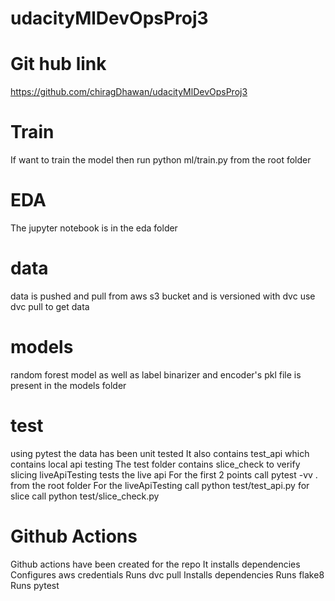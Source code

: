 # udacityMlDevOpsProj3

# Git hub link
https://github.com/chiragDhawan/udacityMlDevOpsProj3

# Train
If want to train the model then run python ml/train.py from the root folder

# EDA
The jupyter notebook is in the eda folder

# data
data is pushed and pull from aws s3 bucket and is versioned with dvc
use dvc pull to get data

# models
random forest model as well as label binarizer and encoder's pkl file is present in the 
models folder

# test
using pytest the data has been unit tested
It also contains test_api which contains local api testing
The test folder contains slice_check to verify slicing
liveApiTesting tests the live api
For the first 2 points call pytest -vv . from the root folder
For the liveApiTesting call python test/test_api.py
for slice call python test/slice_check.py

# Github Actions 
Github actions have been created for the repo
It installs dependencies
Configures aws credentials
Runs dvc pull
Installs dependencies
Runs flake8
Runs pytest

